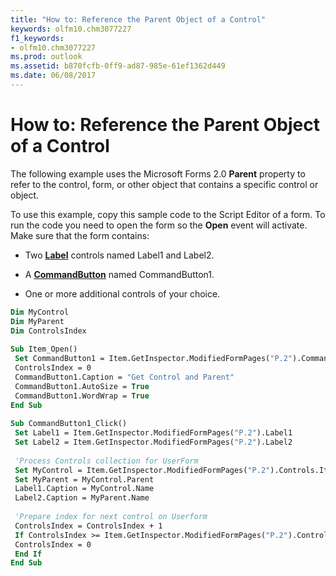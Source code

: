 ```yaml
---
title: "How to: Reference the Parent Object of a Control"
keywords: olfm10.chm3077227
f1_keywords:
- olfm10.chm3077227
ms.prod: outlook
ms.assetid: b870fcfb-0ff9-ad87-985e-61ef1362d449
ms.date: 06/08/2017
---
```



# How to: Reference the Parent Object of a Control

The following example uses the Microsoft Forms 2.0  **Parent** property to refer to the control, form, or other object that contains a specific control or object.

To use this example, copy this sample code to the Script Editor of a form. To run the code you need to open the form so the  **Open** event will activate. Make sure that the form contains:

- Two  **[Label](label-object-outlook-forms-script.md)** controls named Label1 and Label2.
    
- A  **[CommandButton](commandbutton-object-outlook-forms-script.md)** named CommandButton1.
    
- One or more additional controls of your choice.
    



```vb
Dim MyControl 
Dim MyParent 
Dim ControlsIndex 
 
Sub Item_Open() 
 Set CommandButton1 = Item.GetInspector.ModifiedFormPages("P.2").CommandButton1 
 ControlsIndex = 0 
 CommandButton1.Caption = "Get Control and Parent" 
 CommandButton1.AutoSize = True 
 CommandButton1.WordWrap = True 
End Sub 
 
Sub CommandButton1_Click() 
 Set Label1 = Item.GetInspector.ModifiedFormPages("P.2").Label1 
 Set Label2 = Item.GetInspector.ModifiedFormPages("P.2").Label2 
 
 'Process Controls collection for UserForm 
 Set MyControl = Item.GetInspector.ModifiedFormPages("P.2").Controls.Item(ControlsIndex) 
 Set MyParent = MyControl.Parent 
 Label1.Caption = MyControl.Name 
 Label2.Caption = MyParent.Name 
 
 'Prepare index for next control on Userform 
 ControlsIndex = ControlsIndex + 1 
 If ControlsIndex >= Item.GetInspector.ModifiedFormPages("P.2").Controls.Count Then 
 ControlsIndex = 0 
 End If 
End Sub
```


